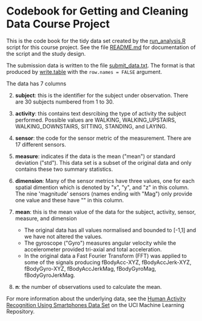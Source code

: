 # Codebook for Getting and Cleaning Data Course Project

This is the code book for the tidy data set created by the [run_analysis.R](run_analysis.R) script for this course project. See the file [README.md](README.md) for documentation of the script and the study design.

The submission data is written to the file [submit_data.txt](submit_data.txt). The format is that produced by [write.table](https://www.rdocumentation.org/packages/utils/versions/3.6.1/topics/write.table) with the `row.names = FALSE` argument.

The data has 7 columns

2.  **subject**: this is the identifier for the subject under observation. There are 30 subjects numbered from 1 to 30.

3.  **activity**: this contains text desrcibing the type of activity the subject performed. Possible values are WALKING, WALKING_UPSTAIRS, WALKING_DOWNSTAIRS, SITTING,  STANDING, and LAYING.

4.  **sensor**: the code for the sensor metric of the measurement. There are 17 different sensors.

5.  **measure**: indicates if the data is the mean ("mean") or standard deviation ("std"). This data set is a subset of the original data and only contains these two summary statistics.

6.  **dimension**: Many of the sensor metrics have three values, one for each spatial dimention which is denoted by "x", "y", and "z" in this column. The nine 'magnitude' sensors (names ending with "Mag") only provide one value and these have "" in this column.

7.  **mean**: this is the mean value of the data for the subject, activity, sensor, measure, and dimension

    * The original data has all values normalised and bounded to [-1,1] and we have not altered the values.
    * The gyroscope ("Gyro") measures angular velocity while the accelerometer provided tri-axial and total acceleration. 
    * In the original data a Fast Fourier Transform (FFT) was applied to some of the signals producing fBodyAcc-XYZ, fBodyAccJerk-XYZ, fBodyGyro-XYZ, fBodyAccJerkMag, fBodyGyroMag, fBodyGyroJerkMag.


8.  **n**: the number of observations used to calculate the mean.

For more information about the underlying data, see the [Human Activity Recognition Using Smartphones Data Set](http://archive.ics.uci.edu/ml/datasets/Human+Activity+Recognition+Using+Smartphones) on the UCI Machine Learning Repository.


